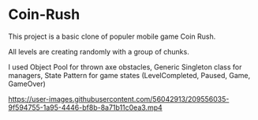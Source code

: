 # Coin-Rush


This project is a basic clone of populer mobile game Coin Rush.

All levels are creating randomly with a group of chunks.

I used Object Pool for thrown axe obstacles,
Generic Singleton class for managers,
State Pattern for game states (LevelCompleted, Paused, Game, GameOver)



https://user-images.githubusercontent.com/56042913/209556035-9f594755-1a95-4446-bf8b-8a71b11c0ea3.mp4

